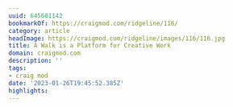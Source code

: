 ```yaml
---
uuid: 645601142
bookmarkOf: https://craigmod.com/ridgeline/116/
category: article
headImage: https://craigmod.com/ridgeline/images/116/116.jpg
title: A Walk is a Platform for Creative Work
domain: craigmod.com
description: ''
tags:
- craig mod
date: '2023-01-26T19:45:52.385Z'
highlights:
---
```



